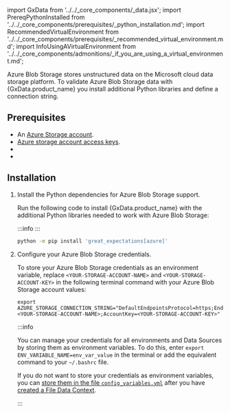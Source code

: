 import GxData from '../../_core_components/_data.jsx';
import PrereqPythonInstalled from '../../_core_components/prerequisites/_python_installation.md';
import RecommendedVirtualEnvironment from '../../_core_components/prerequisites/_recommended_virtual_environment.md';
import InfoUsingAVirtualEnvironment from '../../_core_components/admonitions/_if_you_are_using_a_virtual_environment.md';

Azure Blob Storage stores unstructured data on the Microsoft cloud data storage platform. To validate Azure Blob Storage data with {GxData.product_name} you install additional Python libraries and define a connection string.

## Prerequisites

- An [Azure Storage account](https://docs.microsoft.com/en-us/azure/storage). 
- [Azure storage account access keys](https://docs.microsoft.com/en-us/azure/storage/common/storage-account-keys-manage?tabs=azure-portal).
- <PrereqPythonInstalled/>
- <RecommendedVirtualEnvironment/>

## Installation
  
1. Install the Python dependencies for Azure Blob Storage support.

   Run the following code to install {GxData.product_name} with the additional Python libraries needed to work with Azure Blob Storage:

   :::info
   <InfoUsingAVirtualEnvironment/>
   :::

   ```bash title="Terminal input"
   python -m pip install 'great_expectations[azure]'
   ```

3. Configure your Azure Blob Storage credentials.

   To store your Azure Blob Storage credentials as an environment variable, replace `<YOUR-STORAGE-ACCOUNT-NAME>` and `<YOUR-STORAGE-ACCOUNT-KEY>` in the following terminal command with your Azure Blob Storage account values:

   ```title="Terminal input"
   export AZURE_STORAGE_CONNECTION_STRING="DefaultEndpointsProtocol=https;EndpointSuffix=core.windows.net;AccountName=<YOUR-STORAGE-ACCOUNT-NAME>;AccountKey=<YOUR-STORAGE-ACCOUNT-KEY>"
   ```

   :::info

   You can manage your credentials for all environments and Data Sources by storing them as environment variables.  To do this, enter `export ENV_VARIABLE_NAME=env_var_value` in the terminal or add the equivalent command to your `~/.bashrc` file.
  
   If you do not want to store your credentials as environment variables, you can [store them in the file `config_variables.yml`](/core/installation_and_setup/manage_credentials.md#yaml-file) after you have [created a File Data Context](/core/installation_and_setup/manage_data_contexts.md?context-type=file#initialize-a-new-data-context).

   :::
